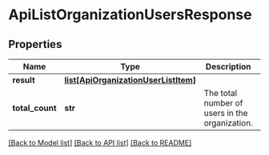 # ApiListOrganizationUsersResponse

## Properties
Name | Type | Description | Notes
------------ | ------------- | ------------- | -------------
**result** | [**list[ApiOrganizationUserListItem]**](ApiOrganizationUserListItem.md) |  | [optional] 
**total_count** | **str** | The total number of users in the organization. | [optional] 

[[Back to Model list]](../README.md#documentation-for-models) [[Back to API list]](../README.md#documentation-for-api-endpoints) [[Back to README]](../README.md)


